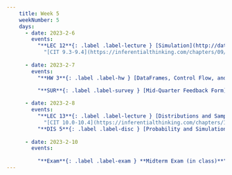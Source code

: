 ```yaml
---
    title: Week 5
    weekNumber: 5
    days:
      - date: 2023-2-6
        events:
          "**LEC 12**{: .label .label-lecture } [Simulation](http://datahub.ucsd.edu/user-redirect/git-sync?repo=https://github.com/dsc-courses/dsc10-2023-wi&subPath=lectures/lec12/lec12.ipynb) [✏️](resources/lectures/lec12/lec12.html) [Watch 🎥](https://podcast.ucsd.edu/watch/wi23/dsc10_b00/12/kaltura)":
            "[CIT 9.3-9.4](https://inferentialthinking.com/chapters/09/3/Simulation.html)"
                
      - date: 2023-2-7
        events:
          "**HW 3**{: .label .label-hw } [DataFrames, Control Flow, and Probability](http://datahub.ucsd.edu/user-redirect/git-sync?repo=https://github.com/dsc-courses/dsc10-2023-wi&subPath=homeworks/hw03/hw03.ipynb)":

          "**SUR**{: .label .label-survey } [Mid-Quarter Feedback Form](https://docs.google.com/forms/d/e/1FAIpQLSf4dovlbdvoC8MNUSfZOD5dXnglG01zpeskWcY4Dyny04L4rg/viewform)":
          
      - date: 2023-2-8
        events:
          "**LEC 13**{: .label .label-lecture } [Distributions and Sampling](http://datahub.ucsd.edu/user-redirect/git-sync?repo=https://github.com/dsc-courses/dsc10-2023-wi&subPath=lectures/lec13/lec13.ipynb) [✏️](resources/lectures/lec13/lec13.html) [Watch 🎥](https://podcast.ucsd.edu/watch/wi23/dsc10_b00/13/kaltura)":
            "[CIT 10.0-10.4](https://inferentialthinking.com/chapters/10/Sampling_and_Empirical_Distributions.html)"
          "**DIS 5**{: .label .label-disc } [Probability and Simulation](https://practice.dsc10.com/disc05/index.html) - [Dylan 🎥](https://podcast.ucsd.edu/watch/wi23/dsc10_a00/49)":
                
      - date: 2023-2-10
        events:
          
          "**Exam**{: .label .label-exam } **Midterm Exam (in class)**":
---
```

